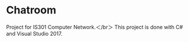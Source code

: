 # Chatroom
Project for IS301 Computer Network.＜/br＞
This project is done with C# and Visual Studio 2017.
